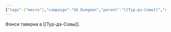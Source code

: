 ```yaml
---
{"tags":["место"],"campaign":"GG Dungeon","parent":"[[Тур-дэ-Совы]]","dg-publish":true,"permalink":"/komedian-nuar/","dgPassFrontmatter":true}
---
```


Фэнси таверна в [[Тур-дэ-Совы]].